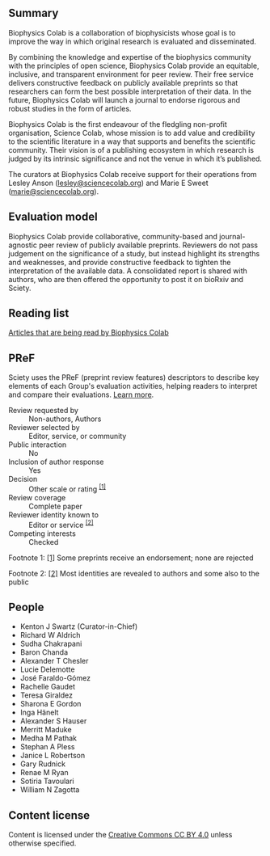 ## Summary

Biophysics Colab is a collaboration of biophysicists whose goal is to improve the way in which original research is evaluated and disseminated.

By combining the knowledge and expertise of the biophysics community with the principles of open science, Biophysics Colab provide an equitable, inclusive, and transparent environment for peer review. Their free service delivers constructive feedback on publicly available preprints so that researchers can form the best possible interpretation of their data. In the future, Biophysics Colab will launch a journal to endorse rigorous and robust studies in the form of articles.

Biophysics Colab is the first endeavour of the fledgling non-profit organisation, Science Colab, whose mission is to add value and credibility to the scientific literature in a way that supports and benefits the scientific community. Their vision is of a publishing ecosystem in which research is judged by its intrinsic significance and not the venue in which it’s published.

The curators at Biophysics Colab receive support for their operations from Lesley Anson ([lesley@sciencecolab.org](mailto:lesley@sciencecolab.org)) and Marie E Sweet ([marie@sciencecolab.org](mailto:marie@sciencecolab.org)).

## Evaluation model

Biophysics Colab provide collaborative, community-based and journal-agnostic peer review of publicly available preprints. Reviewers do not pass judgement on the significance of a study, but instead highlight its strengths and weaknesses, and provide constructive feedback to tighten the interpretation of the available data. A consolidated report is shared with authors, who are then offered the opportunity to post it on bioRxiv and Sciety.

## Reading list

[Articles that are being read by Biophysics Colab](/users/BiophysicsColab/lists/saved-articles)

## PReF

Sciety uses the PReF (preprint review features) descriptors to describe key elements of each Group's evaluation activities, helping readers to interpret and compare their evaluations.
[Learn more](https://osf.io/8zj9w/).

<section>
  <dl class="group-page-pref">
    <dt>Review requested by</dt>
    <dd>Non-authors, Authors</dd>
    <dt>Reviewer selected by</dt>
    <dd>Editor, service, or community</dd>
    <dt>Public interaction</dt>
    <dd>No</dd>
    <dt>Inclusion of author response</dt>
    <dd>Yes</dd>
    <dt>Decision</dt>
    <dd>Other scale or rating <sup><a href="#fn1" id="r1" aria-label="link to footnote 1">[1]</a></sup></dd>
    <dt>Review coverage</dt>
    <dd>Complete paper</dd>
    <dt>Reviewer identity known to</dt>
    <dd>Editor or service <sup><a href="#fn2" id="r2" aria-label="link to footnote 2">[2]</a></sup></dd>
    <dt>Competing interests</dt>
    <dd>Checked</dd>
  </dl>
  <footer>
    <p id="fn1">
      <span class="visually-hidden">Footnote 1: </span><a href="#r1" aria-label="link back to PReF table">[1]</a> Some preprints receive an endorsement; none are rejected
    </p>
    <p id="fn2">
      <span class="visually-hidden">Footnote 2: </span><a href="#r2" aria-label="link back to PReF table">[2]</a> Most identities are revealed to authors and some also to the public
    </p>
  </footer>
</section>

## People

- Kenton J Swartz (Curator-in-Chief)
- Richard W Aldrich
- Sudha Chakrapani
- Baron Chanda
- Alexander T Chesler
- Lucie Delemotte
- José Faraldo-Gómez
- Rachelle Gaudet
- Teresa Giraldez
- Sharona E Gordon
- Inga Hänelt
- Alexander S Hauser
- Merritt Maduke
- Medha M Pathak
- Stephan A Pless
- Janice L Robertson
- Gary Rudnick
- Renae M Ryan
- Sotiria Tavoulari
- William N Zagotta

## Content license

Content is licensed under the [Creative Commons CC BY 4.0](https://creativecommons.org/licenses/by/4.0/) unless otherwise specified.
